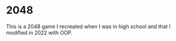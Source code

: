 # 2048
This is a 2048 game I recreated when I was in high school and that I modified in 2022 with OOP.

